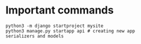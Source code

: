 # Important commands

```
python3 -m django startproject mysite
python3 manage.py startapp api # creating new app
serializers and models
```
